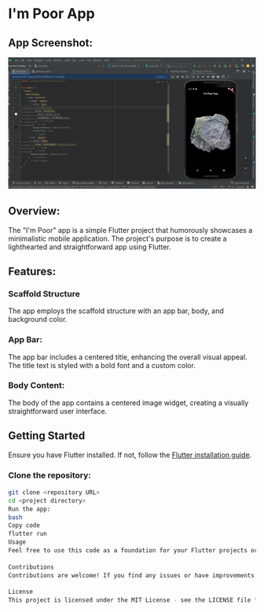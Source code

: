 # I'm Poor App

## App Screenshot:

![App Screenshot](https://github.com/priyanshusharma44/3-Flutter_Im_Poor_App/blob/main/Screenshot%202023-12-16%20141631.png)

## Overview:
The "I'm Poor" app is a simple Flutter project that humorously showcases a minimalistic mobile application. The project's purpose is to create a lighthearted and straightforward app using Flutter.

## Features:
### Scaffold Structure
The app employs the scaffold structure with an app bar, body, and background color.

### App Bar:
The app bar includes a centered title, enhancing the overall visual appeal. The title text is styled with a bold font and a custom color.

### Body Content:
The body of the app contains a centered image widget, creating a visually straightforward user interface.

## Getting Started
Ensure you have Flutter installed. If not, follow the [Flutter installation guide](https://flutter.dev/docs/get-started/install).

### Clone the repository:

```bash
git clone <repository URL>
cd <project directory>
Run the app:
bash
Copy code
flutter run
Usage
Feel free to use this code as a foundation for your Flutter projects or as a learning resource to understand basic Flutter concepts.

Contributions
Contributions are welcome! If you find any issues or have improvements, please open an issue or submit a pull request.

License
This project is licensed under the MIT License - see the LICENSE file for details.
